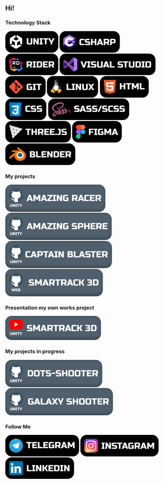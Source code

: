 
## Hi!

### Technology Stack

![Unity](/img/skills/unity.svg)
![CSharp](/img/skills/csharp.svg)
![Rider](/img/skills/rider.svg)
![Visual Studio](/img/skills/vs.svg)
![GIT](/img/skills/git.svg)
![LINUX](/img/skills/linux.svg)
![HTML](/img/skills/html.svg)
![CSS](/img/skills/css.svg)
![SASS](/img/skills/sass.svg)
![THREE.JS](/img/skills/threejs.svg)
![FIGMA](/img/skills/figma.svg)
![Blender](/img/skills/blender.svg)

### My projects
[![Amazing Racer](/img/projects/amazing%20racer.svg)](https://github.com/Kealstex/AmazingRacer)
[![Amazing Sphere](/img/projects/amazing%20sphere.svg)](https://github.com/Kealstex/AmazingSphere)
[![Captain Blaster](/img/projects/captainblaster.svg)](https://github.com/Kealstex/Captain-Blaster)
[![Smartrack 3D](/img/projects/smartrack3d.svg)](https://github.com/Kealstex/Smartrack3D)

### Presentation my own works project
[![Smartrack 3D video](/img/projects/smartrack3d_video.svg)](https://youtu.be/WBtftwNi998)

### My projects in progress
[![dots-shooter](/img/projects/dots-shooter.svg)](https://github.com/Kealstex/dots-urp-shooter)
[![dots-shooter](/img/projects/galaxy-shooter.svg)](https://github.com/Kealstex/2DSpacingShooter)

### Follow Me

[![Telegram](/img/skills/telegram.svg)](https://t.me/kealstex/)
[![Instagram](/img/skills/instagram.svg)](https://instagram.com/zatecky_goos/)
[![IN](/img/skills/linkedin.svg)](https://vk.com/solvents)

